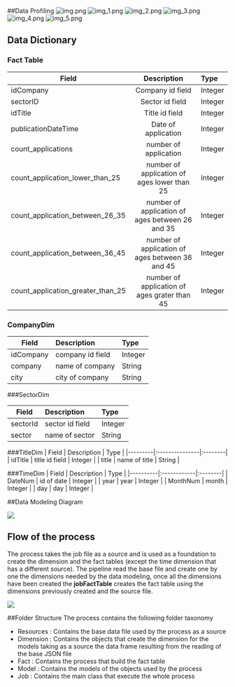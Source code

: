 ##Data Profiling
![img.png](img.png)
![img_1.png](img_1.png)
![img_2.png](img_2.png)
![img_3.png](img_3.png)
![img_4.png](img_4.png)
![img_5.png](img_5.png)


## Data Dictionary

### Fact Table

| Field                             |                   Description                   | Type    |
|-----------------------------------|:-----------------------------------------------:|:--------|
| idCompany                         |                Company id field                 | Integer |
| sectorID                          |                 Sector id field                 | Integer |
| idTitle                           |                 Title id field                  | Integer |
| publicationDateTime               |               Date of application               | Integer |
| count_applications                |              number of application              | Integer |
| count_application_lower_than_25   |   number of application of ages lower than 25   | Integer |
| count_application_between_26_35   | number of application of ages between 26 and 35 | Integer |
| count_application_between_36_45   | number of application of ages between 36 and 45 | Integer |
| count_application_greater_than_25 |  number of application of ages grater than 45   | Integer |

### CompanyDim

| Field     | Description      | Type    |
|-----------|:-----------------|:--------|
| idCompany | company id field | Integer |
| company   | name of company  | String  |
| city      | city of company  | String  |

###SectorDim

| Field    | Description     | Type    | 
|----------|:----------------|:--------|
| sectorId | sector id field | Integer |
| sector   | name of sector  | String  | 

###TitleDim
| Field   | Description    | Type    |
|---------|:---------------|:--------|
| idTitle | title id field | Integer | 
| title   | name of title  | String  |

###TimeDim
| Field    | Description | Type    |
|----------|:------------|:--------|
| DateNum  | id of date  | Integer |
| year     | year        | Integer |
 | MonthNum | month       | Integer |
 | day      | day         | Integer |


##Data Modeling Diagram

![](starSchema2.png)

## Flow of the process 
The process takes the job file as a source and is used as a foundation to create the dimension and
the fact tables (except the time dimension that has a different source). The pipeline read the base file
and create one by one the dimensions needed by the data modeling, once all the dimensions have been created
the **jobFactTable** creates the fact table using the dimensions previously created and the source file.

![](flow.jpg)

##Folder Structure
 The process contains the following folder taxonomy
- Resources : Contains the base data file used by the process as a source
- Dimension : Contains the objects that create the dimension for the models taking as a source the data frame resulting from the reading of the base JSON file 
- Fact : Contains the process that build the fact table
- Model : Contains the models of the objects used by the process
- Job : Contains the main class that execute the whole process 
